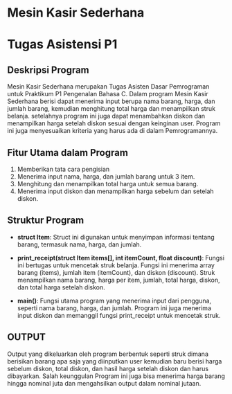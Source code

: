 # Mesin Kasir Sederhana
# Tugas Asistensi P1

## Deskripsi Program
Mesin Kasir Sederhana merupakan Tugas Asisten Dasar Pemrograman untuk Praktikum P1 Pengenalan Bahasa C. Dalam program Mesin Kasir Sederhana berisi dapat menerima input berupa nama barang, harga, dan jumlah barang, kemudian menghitung total harga dan menampilkan struk belanja. setelahnya program ini juga dapat menambahkan diskon dan menampilkan harga setelah diskon sesuai dengan keinginan user. Program ini juga menyesuaikan kriteria yang harus ada di dalam Pemrogramannya.

## Fitur Utama dalam Program 
1. Memberikan tata cara pengisian
2. Menerima input nama, harga, dan jumlah barang untuk 3 item.
3. Menghitung dan menampilkan total harga untuk semua barang.
4. Menerima input diskon dan menampilkan harga sebelum dan setelah diskon.

## Struktur Program
- **struct Item**: Struct ini digunakan untuk menyimpan informasi tentang barang, termasuk nama, harga, dan jumlah.
  
- **print_receipt(struct Item items[], int itemCount, float discount)**: Fungsi ini bertugas untuk mencetak struk belanja. Fungsi ini menerima array barang (items), jumlah item (itemCount), dan diskon (discount). Struk menampilkan nama barang, harga per item, jumlah, total harga, diskon, dan total harga setelah diskon.

- **main()**: Fungsi utama program yang menerima input dari pengguna, seperti nama barang, harga, dan jumlah. Program ini juga menerima input diskon dan memanggil fungsi print_receipt untuk mencetak struk.

## OUTPUT
Output yang dikeluarkan oleh program berbentuk seperti struk dimana berisikan barang apa saja yang diinputkan user kemudian baru berisi harga sebelum diskon, total diskon, dan hasil harga setelah diskon dan harus dibayarkan. Salah keunggulan Program ini juga bisa menerima harga barang hingga nominal juta dan mengahsilkan output dalam nominal jutaan.
